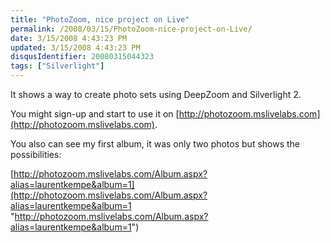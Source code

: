 ```yaml
---
title: "PhotoZoom, nice project on Live"
permalink: /2008/03/15/PhotoZoom-nice-project-on-Live/
date: 3/15/2008 4:43:23 PM
updated: 3/15/2008 4:43:23 PM
disqusIdentifier: 20080315044323
tags: ["Silverlight"]
---
```

It shows a way to create photo sets using DeepZoom and Silverlight 2. 

You might sign-up and start to use it on [http://photozoom.mslivelabs.com](http://photozoom.mslivelabs.com). 
<!-- more -->

You also can see my first album, it was only two photos but shows the possibilities: 

[http://photozoom.mslivelabs.com/Album.aspx?alias=laurentkempe&album=1](http://photozoom.mslivelabs.com/Album.aspx?alias=laurentkempe&album=1 "http://photozoom.mslivelabs.com/Album.aspx?alias=laurentkempe&album=1")
